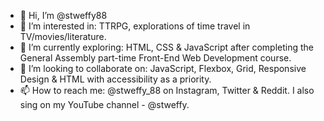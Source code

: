 - 👋 Hi, I’m @stweffy88
- 👀 I’m interested in: TTRPG, explorations of time travel in TV/movies/literature.
- 🌱 I’m currently exploring: HTML, CSS & JavaScript after completing the General Assembly part-time Front-End Web Development course.
- 💞️ I’m looking to collaborate on: JavaScript, Flexbox, Grid, Responsive Design & HTML with accessibility as a priority. 
- 📫 How to reach me: @stweffy_88 on Instagram, Twitter & Reddit. I also sing on my YouTube channel - @stweffy.

<!---
stweffy88/stweffy88 is a ✨ special ✨ repository because its `README.md` (this file) appears on your GitHub profile.
You can click the Preview link to take a look at your changes.
--->
